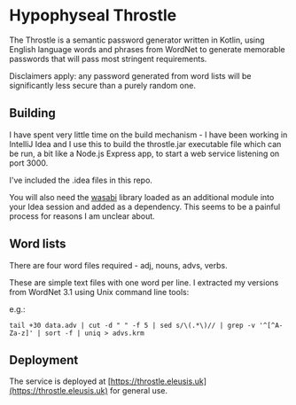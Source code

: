 Hypophyseal Throstle
====================

The Throstle is a semantic password generator written in Kotlin, using English language words and phrases
from WordNet to generate memorable passwords that will pass most stringent requirements.

Disclaimers apply: any password generated from word lists will be significantly less secure than a
purely random one.

Building
--------

I have spent very little time on the build mechanism - I have been working in IntelliJ Idea and I use
this to build the throstle.jar executable file which can be run, a bit like a Node.js Express app,
to start a web service listening on port 3000.

I've included the .idea files in this repo.

You will also need the [wasabi](https://github.com/wasabifx/wasabi) library loaded as an
additional module into your Idea session and added as a dependency.
This seems to be a painful process for reasons I am unclear about.

Word lists
----------

There are four word files required - adj, nouns, advs, verbs.

These are simple text files with one word per line. I extracted my versions from WordNet 3.1
using Unix command line tools:

e.g.:

```text
tail +30 data.adv | cut -d " " -f 5 | sed s/\(.*\)// | grep -v '^[^A-Za-z]' | sort -f | uniq > advs.krm
```

Deployment
----------

The service is deployed at [https://throstle.eleusis.uk](https://throstle.eleusis.uk) for general use.
